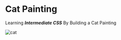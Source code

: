 # Cat Painting

Learning <strong><em>Intermediate CSS</em></strong> By Building a Cat Painting

![cat](https://github.com/pacuino/catPainting-fCC/assets/45083782/1c14a052-c999-44cf-9930-b340190f63ff)
